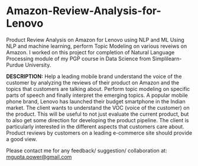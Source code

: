 # Amazon-Review-Analysis-for-Lenovo
Product Review Analysis on Amazon for Lenovo using NLP and ML
Using NLP and machine learning, perform Topic Modeling on various reveiws on Amazon. I worked on this project for completion of Natural Language Processing module of my PGP course in Data Science from Simplilearn-Purdue University.

**DESCRIPTION:** Help a leading mobile brand understand the voice of the customer by analyzing the reviews of their product on Amazon and the topics that customers are talking about. Perform topic modeling on specific parts of speech and finally interpret the emerging topics.
A popular mobile phone brand, Lenovo has launched their budget smartphone in the Indian market. The client wants to understand the VOC (voice of the customer) on the product. This will be useful to not just evaluate the current product, but to also get some direction for developing the product pipeline. The client is particularly interested in the different aspects that customers care about. Product reviews by customers on a leading e-commerce site should provide a good view.

Please contact me for any feedback/ suggestion/ collaboration at: mgupta.power@gmail.com
